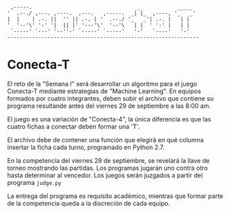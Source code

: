 
     ,-----.                                  _            _____         
    '  .--./ ,---. ,----.  ,---.   ,-----.  _| |_  ,----, '_   _'         
    |  |    | .-. ||  '' || .-. | '  .--./ '_   _'| .-. |   | |        
    '  '--'\' '-' '|  || |' '---'\'  '--'\   | |  ' '-' |   | |           
     `-----' `---' '--''-' `-----' `-----'   '-'   `----'   '-'             
    --------------------------------------------------------------

# Conecta-T

El reto de la "Semana I" será desarrollar un algoritmo para el juego Conecta-T mediante estrategias de "Machine Learning". En equipos formados por cuatro integrantes, deben subir el archivo que contiene su programa resultande antes del viernes 29 de septiembre a las 8:00 am.

El juego es una variación de "Conecta-4", la única diferencia es que las cuatro fichas a conectar deben formar una 'T'.

El archivo debe de contener una función que elegirá en qué columna insertar la ficha cada turno, programado en Python 2.7.

En la competencia del viernes 29 de septiembre, se revelará la llave de torneo mostrando las partidas. Los programas jugarán uno contra otro hasta determinar al vencedor. Los juegos serán juzgados a partir del programa `judge.py`

La entrega del programa es requisito académico, mientras que formar parte de la competencia queda a la discreción de cada equipo.
